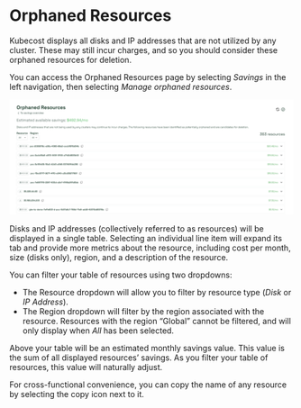 # Orphaned Resources

Kubecost displays all disks and IP addresses that are not utilized by any cluster. These may still incur charges, and so you should consider these orphaned resources for deletion.

You can access the Orphaned Resources page by selecting *Savings* in the left navigation, then selecting *Manage orphaned resources*.

![Orphaned Resources](/images/orphanedresources.png)

Disks and IP addresses (collectively referred to as resources) will be displayed in a single table. Selecting an individual line item will expand its tab and provide more metrics about the resource, including cost per month, size (disks only), region, and a description of the resource.

You can filter your table of resources using two dropdowns:

* The Resource dropdown will allow you to filter by resource type (*Disk* or *IP Address*).
* The Region dropdown will filter by the region associated with the resource. Resources with the region “Global” cannot be filtered, and will only display when *All* has been selected.

Above your table will be an estimated monthly savings value. This value is the sum of all displayed resources’ savings. As you filter your table of resources, this value will naturally adjust.

For cross-functional convenience, you can copy the name of any resource by selecting the copy icon next to it.
